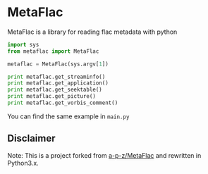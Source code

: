 # MetaFlac

MetaFlac is a library for reading flac metadata with python

```python
import sys
from metaflac import MetaFlac

metaflac = MetaFlac(sys.argv[1])

print metaflac.get_streaminfo()
print metaflac.get_application()
print metaflac.get_seektable()
print metaflac.get_picture()
print metaflac.get_vorbis_comment()
```

You can find the same example in `main.py`

## Disclaimer

Note: This is a project forked from [a-p-z/MetaFlac](https://github.com/a-p-z/MetaFlac) and rewritten in Python3.x.
